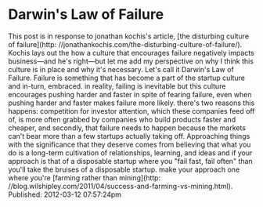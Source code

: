 Darwin's Law of Failure
========================
This post is in response to jonathan kochis's article, [the disturbing culture of failure](http: //jonathankochis.com/the-disturbing-culture-of-failure/). Kochis lays out the how a culture that encourages failure negatively impacts business—and he's right—but let me add my perspective on why I think this culture is in place and why it's necessary. Let's call it Darwin's Law of Failure.
Failure is something that has become a part of the startup culture and in-turn, embraced. in reality, failing is inevitable but this culture encourages pushing harder and faster in spite of fearing failure, even when pushing harder and faster makes failure more likely. there's two reasons this happens: competition for investor attention, which these companies feed off of, is more often grabbed by companies who build products faster and cheaper, and secondly, that failure needs to happen because the markets can't bear more than a few startups actually taking off.
Approaching things with the significance that they deserve comes from believing that what you do is a long-term cultivation of relationships, learning, and ideas and if your approach is that of a disposable startup where you "fail fast, fail often" than you'll take the bruises of a disposable startup. make your approach one where you're [farming rather than mining](http: //blog.wilshipley.com/2011/04/success-and-farming-vs-mining.html).
Published: 2012-03-12 07:57:24pm


